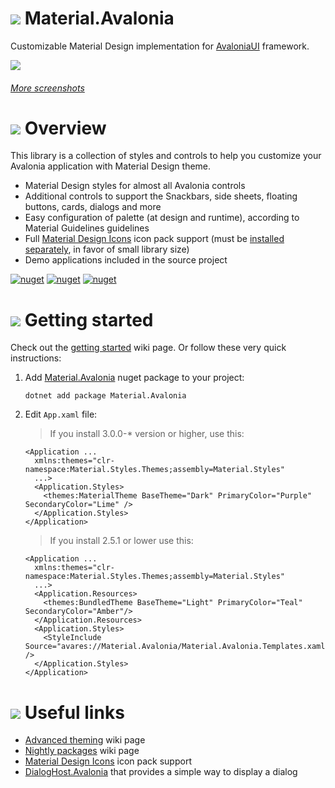 [nuget]: https://www.nuget.org/packages/Material.Avalonia/
[icon]: https://raw.githubusercontent.com/AvaloniaCommunity/Material.Avalonia/master/wiki/FavIcon.svg

# ![][icon] Material.Avalonia

Customizable Material Design implementation for [AvaloniaUI](http://avaloniaui.net/) framework.

![](https://raw.githubusercontent.com/AvaloniaCommunity/Material.Avalonia/master/wiki/images/demo-screenshots/1.png)
###### [More screenshots](https://github.com/AvaloniaUtils/material.avalonia/wiki/Screenshots-of-Demo)

# ![][icon] Overview
This library is a collection of styles and controls to help you customize your Avalonia application with Material Design theme.
- Material Design styles for almost all Avalonia controls
- Additional controls to support the Snackbars, side sheets, floating buttons, cards, dialogs and more
- Easy configuration of palette (at design and runtime), according to Material Guidelines guidelines
- Full [Material Design Icons](https://materialdesignicons.com/) icon pack support (must be [installed separately](https://github.com/SKProCH/Material.Icons), in favor of small library size)
- Demo applications included in the source project

[![nuget](https://img.shields.io/nuget/v/Material.Avalonia?label=Nuget&style=flat-square)][nuget]
[![nuget](https://img.shields.io/nuget/vpre/Material.Avalonia?label=Nuget&style=flat-square)][nuget]
[![nuget](https://img.shields.io/nuget/dt/Material.Avalonia?color=blue&label=Downloads&style=flat-square)][nuget]

# ![][icon] Getting started
Check out the [getting started](https://github.com/AvaloniaCommunity/Material.Avalonia/wiki/Getting-started) wiki page. Or follow these very quick instructions:
1. Add [Material.Avalonia][nuget] nuget package to your project:

       dotnet add package Material.Avalonia

2. Edit `App.xaml` file:
   > If you install 3.0.0-* version or higher, use this:
   ```xaml
   <Application ...
     xmlns:themes="clr-namespace:Material.Styles.Themes;assembly=Material.Styles"
     ...>
     <Application.Styles>
       <themes:MaterialTheme BaseTheme="Dark" PrimaryColor="Purple" SecondaryColor="Lime" />
     </Application.Styles>
   </Application>
   ```
   > If you install 2.5.1 or lower use this:
   ```xaml
   <Application ...
     xmlns:themes="clr-namespace:Material.Styles.Themes;assembly=Material.Styles"
     ...>
     <Application.Resources>
       <themes:BundledTheme BaseTheme="Light" PrimaryColor="Teal" SecondaryColor="Amber"/>
     </Application.Resources>
     <Application.Styles>
       <StyleInclude Source="avares://Material.Avalonia/Material.Avalonia.Templates.xaml" />
     </Application.Styles>
   </Application>
   ```

# ![][icon] Useful links
- [Advanced theming](https://github.com/AvaloniaCommunity/Material.Avalonia/wiki/Advanced-Theming) wiki page
- [Nightly packages](https://github.com/AvaloniaCommunity/Material.Avalonia/wiki/Using-nightly-build-feed) wiki page
- [Material Design Icons](https://github.com/AvaloniaUtils/Material.Icons.Avalonia) icon pack support
- [DialogHost.Avalonia](https://github.com/AvaloniaUtils/DialogHost.Avalonia) that provides a simple way to display a dialog
